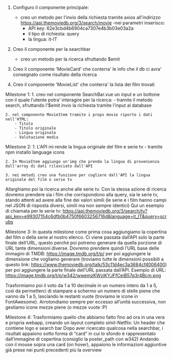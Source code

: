 1. Configuro il componente principale:
    - creo un metodo per l'invio della richiesta tramite axios all'indirizzo https://api.themoviedb.org/3/search/movie
    -nei parametri inserisco:
        - API key: 62e3cbd4b6904ca7307e4b3b03e03a2a
        - il tipo di richiesta: query
        - la lingua: it-IT

2. Creo il componente per la searchbar
    - creo un metodo per la ricerca sfruttando $emit

3. Creo il componente 'MovieCard' che conterra' le info che il db ci avra' consegnato come risultato della ricerca

4. Creo il componente 'MovieList' che conterra' la lista dei film trovati


Milestone 1:
    1. creo nel componente SearchBar.vue un input e un bottone con il quale l'utente potra' interagire per la ricerca:
        - tramite il metodo search, sfruttando l'$emit invio la richiesta tramite l'input al database

    2. nel componente MovieItem tramite i props movie riporto i dati nell'HTML: 
        - Titolo
        - Titolo originale
        - Lingua originale
        - Valutazione media


Milestone 2:
    1. L'API mi rende la lingua originale del film e serie tv
        - tramite npm installo language icons
        
    2. In MovieItem aggiungo un'img che prenda la lingua di provenienza dall'array di dati rilasciato dall'API

    3. nei metodi creo una funzione per cogliere dall'API la lingua originale del film o serie tv

Allarghiamo poi la ricerca anche alle serie tv. Con la stessa azione di ricerca dovremo prendere sia i film che corrispondono alla query, sia le serie tv, stando attenti ad avere alla fine dei valori simili (le serie e i film hanno campi nel JSON di risposta diversi, simili ma non sempre identici)
Qui un esempio di chiamata per le serie tv:
https://api.themoviedb.org/3/search/tv?api_key=e99307154c6dfb0b4750f6603256716d&language=it_IT&query=scrubs


Milestone 3:
In questa milestone come prima cosa aggiungiamo la copertina del film o della serie al nostro elenco. Ci viene passata dall’API solo la parte finale dell’URL, questo perché poi potremo generare da quella porzione di URL tante dimensioni diverse. Dovremo prendere quindi l’URL base delle immagini di TMDB: https://image.tmdb.org/t/p/ per poi aggiungere la dimensione che vogliamo generare (troviamo tutte le dimensioni possibili a questo link: https://www.themoviedb.org/talk/53c11d4ec3a3684cf4006400) per poi aggiungere la parte finale dell’URL passata dall’API.
Esempio di URL:
https://image.tmdb.org/t/p/w342/wwemzKWzjKYJFfCeiB57q3r4Bcm.png

Trasformiamo poi il voto da 1 a 10 decimale in un numero intero da 1 a 5, così da permetterci di stampare a schermo un numero di stelle piene che vanno da 1 a 5, lasciando le restanti vuote (troviamo le icone in FontAwesome).
Arrotondiamo sempre per eccesso all’unità successiva, non gestiamo icone mezze piene (o mezze vuote :P)

Milestone 4:
Trasformiamo quello che abbiamo fatto fino ad ora in una vera e propria webapp, creando un layout completo simil-Netflix:
Un header che contiene logo e search bar
Dopo aver ricercato qualcosa nella searchbar, i risultati appaiono sotto forma di “card” in cui lo sfondo è rappresentato dall’immagine di copertina (consiglio la poster_path con w342)
Andando con il mouse sopra una card (on hover), appaiono le informazioni aggiuntive già prese nei punti precedenti più la overview
